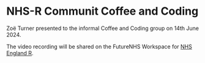 # NHS-R Communit Coffee and Coding

Zoë Turner presented to the informal Coffee and Coding group on 14th June 2024.

The video recording will be shared on the FutureNHS Workspace for [NHS England R](https://future.nhs.uk/NHSERcommunity). 